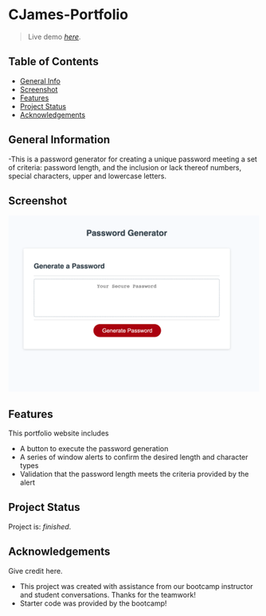 # CJames-Portfolio

> Live demo [_here_](https://cadienlake.github.io/password=generator/).

## Table of Contents

- [General Info](#general-information)
- [Screenshot](#screenshot)
- [Features](#features)
- [Project Status](#project-status)
- [Acknowledgements](#acknowledgements)

## General Information

-This is a password generator for creating a unique password meeting a set of criteria: password length, and the inclusion or lack thereof numbers, special characters, upper and lowercase letters.

## Screenshot

![screenshot](assets/images/screenshot.png)

## Features

This portfolio website includes

- A button to execute the password generation
- A series of window alerts to confirm the desired length and character types
- Validation that the password length meets the criteria provided by the alert

## Project Status

Project is: _finished_.

## Acknowledgements

Give credit here.

- This project was created with assistance from our bootcamp instructor and student conversations. Thanks for the teamwork!
- Starter code was provided by the bootcamp!
